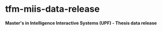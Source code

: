 # tfm-miis-data-release
#### Master's in Intelligence Interactive Systems (UPF) - Thesis data release
